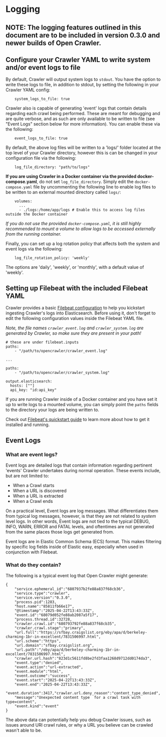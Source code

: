 # Logging

## NOTE: The logging features outlined in this document are to be included in version 0.3.0 and newer builds of Open Crawler.

## Configure your Crawler YAML to write system and/or event logs to file
By default, Crawler will output system logs to `stdout`. You have the option to write these logs to file, in addition to stdout, by setting the following in your Crawler YAML config:

```
    system_logs_to_file: true
```

Crawler also is capable of generating 'event' logs that contain details regarding each crawl being performed. These are meant for debugging and are quite verbose, and as such are only available to be written to file (see "Event Logs" section below for more information). You can enable these via the following:

```
    event_logs_to_file: true
```
By default, the above log files will be written to a 'logs/' folder located at the top level of your Crawler directory, however this is can be changed in your configuration file via the following:

```
    log_file_directory: "path/to/logs"
```
**If you are using Crawler in a Docker container via the provided docker-compose.yaml**, do not set `log_file_directory`. Simply edit the `docker-compose.yaml` file by uncommenting the following line to enable log files to be written to an external mounted directory called `logs/`:

```
    volumes:
      ...
      - ./logs:/home/app/logs # Enable this to access log files outside the Docker container
```
_If you do not use the provided `docker-compose.yaml`, it is still highly recommended to mount a volume to allow logs to be accessed externally from the running container._

Finally, you can set up a log rotation policy that affects both the system and event logs via the following:

```
    log_file_rotation_policy: 'weekly'
```

The options are 'daily', 'weekly', or 'monthly', with a default value of 'weekly'.

## Setting up Filebeat with the included Filebeat YAML
Crawler provides a basic [Filebeat configuration](config/filebeat.yml.example) to help you kickstart ingesting Crawler's logs into Elasticsearch.
Before using it, don't forget to edit the following configuration values inside the Filebeat YAML file.

_Note, the file names `crawler_event.log` and `crawler_system.log` are generated by Crawler, so make sure they are present in your path!_
```
# these are under filebeat.inputs
paths:
    - "/path/to/opencrawler/crawler_event.log"

...

paths:
    - "/path/to/opencrawler/crawler_system.log"

output.elasticsearch:
  hosts: [""]
  api_key: "id:api_key"
```
If you are running Crawler inside of a Docker container and you have set it up to write logs to a mounted volume, you can simply point the `paths` fields to the directory your logs are being written to.

Check out [Filebeat's quickstart guide](https://www.elastic.co/guide/en/beats/filebeat/current/index.html) to learn more about how to get it installed and running.

## Event Logs
### What are event logs?
Event logs are detailed logs that contain information regarding pertinent 'events' Crawler undertakes during normal operation. These events include, but are not limited to:

- When a Crawl starts
- When a URL is discovered
- When a URL is extracted
- When a Crawl ends

On a practical level, Event logs are log messages. What differentiates them from typical log messages, however, is that they are not related to _system_ level logs. In other words, Event logs are not tied to the typical DEBUG, INFO, WARN, ERROR and FATAL levels, and oftentimes are not generated from the same places those logs get generated from.

Event logs are in Elastic Common Schema (ECS) format. This makes filtering by specific log fields inside of Elastic easy, especially when used in conjunction with Filebeat.

### What do they contain?
The following is a typical event log that Open Crawler might generate:

```
{
    "service.ephemeral_id":"6807937b2fe88a837f68cb36",
    "service.type":"crawler",
    "service.version":"0.3.0",
    "process.pid":1283,
    "host.name":"85811fb66e17",
    "@timestamp":"2025-04-22T13:43:33Z",
    "event.id":"68079d052fe88ab2087a5f17",
    "process.thread.id":32728,
    "crawler.crawl.id":"680793792fe88a837f68cb35",
    "crawler.crawl.stage":"primary",
    "url.full":"https://sfbay.craigslist.org/eby/apa/d/berkeley-charming-1br-in-excellent/7831506997.html",
    "url.scheme":"https",
    "url.domain":"sfbay.craigslist.org",
    "url.path":"/eby/apa/d/berkeley-charming-1br-in-excellent/7831506997.html",
    "crawler.url.hash":"823d1c5611fd8be2fd3faa1268d9712dd0174da3",
    "event.type":"denied",
    "event.action":"url-extracted",
    "event.module":"html",
    "event.outcome":"success",
    "event.start":"2025-04-22T13:43:33Z",
    "event.end":"2025-04-22T13:43:33Z",
    "event.duration":3417,"crawler.url.deny_reason":"content_type_denied",
    "message":"Unexpected content type  for a crawl task with type=content",
    "event.kind":"event"
}
```

The above data can potentially help you debug Crawler issues, such as issues around URl crawl rules, or why a URL you believe can be crawled wasn't able to be.
